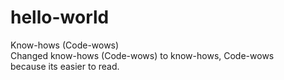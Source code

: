 # hello-world
Know-hows (Code-wows) <br />
Changed know-hows (Code-wows) to know-hows, Code-wows <br />
because its easier to read.
